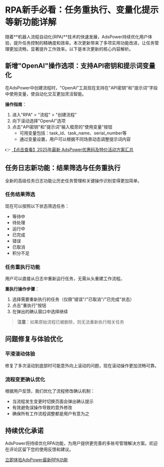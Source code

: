 # RPA新手必看：任务重执行、变量化提示等新功能详解

随着**机器人流程自动化(RPA)**技术的快速发展，AdsPower持续优化用户体验，提升任务控制的精确度和效率。本次更新带来了多项实用功能改进，让任务管理更加流畅，显著提升工作效率。以下是本次更新的核心内容解析。

## 新增"OpenAI"操作选项：支持API密钥和提示词变量化

在AdsPower中创建流程时，"OpenAI"工具现在支持在"API密钥"和"提示词"字段中使用变量，使自动化交互更加灵活智能。

**操作指南**：
1. 进入"RPA" > "流程" > "创建流程"
2. 向下滚动选择"OpenAI"选项
3. 点击"API密钥"和"提示词"输入框旁的"使用变量"按钮
   - 可用变量包括：task_id、task_name、serial_number等
   - 通过变量设置，用户可以根据不同场景动态调整提示词内容

👉 [【点击查看】2025年最新 AdsPower优惠码及特价活动方案汇总](https://bit.ly/adspower_free)

## 任务日志新功能：结果筛选与任务重执行

全新的高级任务日志功能让历史任务管理和关键操作识别变得更加简单。

### 任务结果筛选
现在可以按照以下状态筛选任务：
- 等待中
- 待处理
- 运行中
- 已完成
- 错误
- 已取消
- 积分不足

### 任务重执行功能
用户可以直接从日志中重新运行任务，无需从头重建工作流程。

**重执行操作步骤**：
1. 选择需要重新执行的任务（仅限"错误"/"已取消"/"已完成"状态）
2. 点击"重执行"按钮
3. 在弹出的确认窗口中选择继续

> **注意**：如果原始流程已被删除，则无法重新执行相关任务

## 问题修复与体验优化

### 平滑滚动体验
修复了多次滚动到底部时可能意外向上滚动的问题，现在滚动操作更加流畅可靠。

### 流程变更确认优化
根据用户反馈，我们优化了流程修改确认机制：
- 当流程发生变更时切换页面会弹出确认提示
- 有效避免误操作导致的意外修改
- 确保所有工作流程调整都是用户有意为之

## 持续优化承诺

AdsPower将持续优化RPA功能，为用户提供更完善的多账号管理解决方案。欢迎在评论区留下您的使用反馈和建议。

[立即体验AdsPower最新RPA功能](https://bit.ly/adspower_free)
